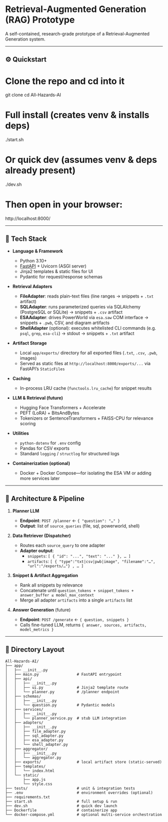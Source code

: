 # Retrieval-Augmented Generation (RAG) Prototype

A self-contained, research-grade prototype of a Retrieval-Augmented Generation system.

---

## ⚙️ Quickstart

# Clone the repo and cd into it
git clone <your-repo-url>
cd All-Hazards-AI

# Full install (creates venv & installs deps)
./start.sh

# Or quick dev (assumes venv & deps already present)
./dev.sh

# Then open in your browser:
http://localhost:8000/

---

## 🚀 Tech Stack

- **Language & Framework**  
  - Python 3.10+  
  - [FastAPI](https://fastapi.tiangolo.com/) + Uvicorn (ASGI server)  
  - Jinja2 templates & static files for UI  
  - Pydantic for request/response schemas  

- **Retrieval Adapters**  
  - **FileAdapter**: reads plain-text files (line ranges → snippets + `.txt` artifact)  
  - **SQLAdapter**: runs parameterized queries via SQLAlchemy (PostgreSQL or SQLite) → snippets + `.csv` artifact  
  - **ESAAdapter**: drives PowerWorld via `esa.saw` COM interface → snippets + `.pwb`, CSV, and diagram artifacts  
  - **ShellAdapter** (optional): executes whitelisted CLI commands (e.g. `psql`, `grep`, `esa-cli`) → stdout → snippets + `.txt` artifact  

- **Artifact Storage**  
  - Local `app/exports/` directory for all exported files (`.txt`, `.csv`, `.pwb`, images)  
  - Served as static files at `http://localhost:8000/exports/...` via FastAPI’s `StaticFiles`  

- **Caching**  
  - In-process LRU cache (`functools.lru_cache`) for snippet results  

- **LLM & Retrieval (future)**  
  - Hugging Face Transformers + Accelerate  
  - PEFT (LoRA) + BitsAndBytes  
  - Tokenizers or SentenceTransformers + FAISS-CPU for relevance scoring  

- **Utilities**  
  - `python-dotenv` for `.env` config  
  - Pandas for CSV exports  
  - Standard `logging` / `structlog` for structured logs  

- **Containerization (optional)**  
  - Docker + Docker Compose—for isolating the ESA VM or adding more services later  

---

## 📐 Architecture & Pipeline

1. **Planner LLM**  
   - **Endpoint**: `POST /planner` ← `{ "question": "…" }`  
   - **Output**: list of `source_queries` (file, sql, powerworld, shell)

2. **Data Retriever (Dispatcher)**  
   - Routes each `source_query` to one adapter  
   - **Adapter output**:  
     - `snippets`: `[ { "id": "...", "text": "..." }, … ]`  
     - `artifacts`: `[ { "type":"txt|csv|pwb|image", "filename":"…", "url":"/exports/…"} , … ]`

3. **Snippet & Artifact Aggregation**  
   - Rank all snippets by relevance  
   - Concatenate until `question_tokens + snippet_tokens + answer_buffer ≤ model_max_context`  
   - Merge all adapter `artifacts` into a single `artifacts` list

4. **Answer Generation** (future)  
   - **Endpoint**: `POST /generate` ← `{ question, snippets }`  
   - Calls fine-tuned LLM, returns `{ answer, sources, artifacts, model_metrics }`

---

## 📁 Directory Layout

```text
All-Hazards-AI/
├── app/
│   ├── __init__.py
│   ├── main.py                 # FastAPI entrypoint
│   ├── api/
│   │   ├── __init__.py
│   │   ├── ui.py               # Jinja2 template route
│   │   └── planner.py          # /planner endpoint
│   ├── schemas/
│   │   ├── __init__.py
│   │   └── question.py         # Pydantic models
│   ├── services/
│   │   ├── __init__.py
│   │   └── planner_service.py  # stub LLM integration
│   ├── adapters/
│   │   ├── __init__.py
│   │   ├── file_adapter.py
│   │   ├── sql_adapter.py
│   │   ├── esa_adapter.py
│   │   └── shell_adapter.py
│   ├── aggregator/
│   │   ├── __init__.py
│   │   └── aggregator.py
│   ├── exports/                # local artifact store (static-served)
│   ├── templates/
│   │   └── index.html
│   └── static/
│       ├── app.js
│       └── style.css
├── tests/                      # unit & integration tests
├── .env                        # environment overrides (optional)
├── requirements.txt
├── start.sh                    # full setup & run
├── dev.sh                      # quick dev launch
├── Dockerfile                  # containerize app
└── docker-compose.yml          # optional multi-service orchestration
